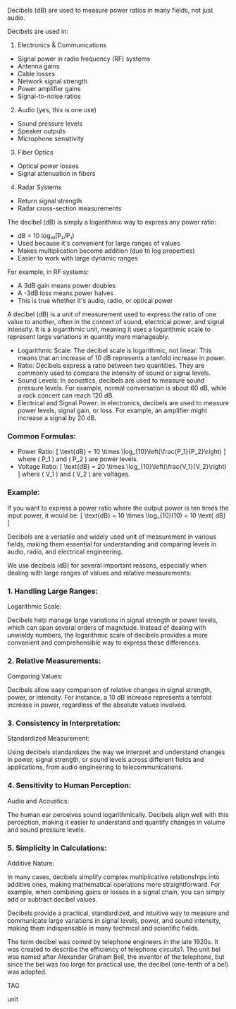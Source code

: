 Decibels (dB) are used to measure power ratios in many fields, not just audio.

Decibels are used in:

1. Electronics & Communications

- Signal power in radio frequency (RF) systems
- Antenna gains
- Cable losses
- Network signal strength
- Power amplifier gains
- Signal-to-noise ratios

2. Audio (yes, this is one use)

- Sound pressure levels
- Speaker outputs
- Microphone sensitivity

3. Fiber Optics

- Optical power losses
- Signal attenuation in fibers

4. Radar Systems
- Return signal strength
- Radar cross-section measurements

The decibel (dB) is simply a logarithmic way to express any power ratio:

- dB = 10  log₁₀(P₂/P₁)
- Used because it's convenient for large ranges of values
- Makes multiplication become addition (due to log properties)
- Easier to work with large dynamic ranges

For example, in RF systems:

- A 3dB gain means power doubles
- A -3dB loss means power halves
- This is true whether it's audio, radio, or optical power

A decibel (dB) is a unit of measurement used to express the ratio of one value to another, often in the context of sound, electrical power, and signal intensity. It is a logarithmic unit, meaning it uses a logarithmic scale to represent large variations in quantity more manageably.

- Logarithmic Scale: The decibel scale is logarithmic, not linear. This means that an increase of 10 dB represents a tenfold increase in power. 
- Ratio: Decibels express a ratio between two quantities. They are commonly used to compare the intensity of sound or signal levels.
- Sound Levels: In acoustics, decibels are used to measure sound pressure levels. For example, normal conversation is about 60 dB, while a rock concert can reach 120 dB.
- Electrical and Signal Power: In electronics, decibels are used to measure power levels, signal gain, or loss. For example, an amplifier might increase a signal by 20 dB.

### Common Formulas:

- Power Ratio: 
  \[ \text{dB} = 10 \times \log_{10}\left(\frac{P_1}{P_2}\right) \]
  where \( P_1 \) and \( P_2 \) are power levels.
- Voltage Ratio: 
  \[ \text{dB} = 20 \times \log_{10}\left(\frac{V_1}{V_2}\right) \]
  where \( V_1 \) and \( V_2 \) are voltages.

### Example:

If you want to express a power ratio where the output power is ten times the input power, it would be:
\[ \text{dB} = 10 \times \log_{10}(10) = 10 \text{ dB} \]

Decibels are a versatile and widely used unit of measurement in various fields, making them essential for understanding and comparing levels in audio, radio, and electrical engineering.

We use decibels (dB) for several important reasons, especially when dealing with large ranges of values and relative measurements:

### 1. Handling Large Ranges:

Logarithmic Scale: 

Decibels help manage large variations in signal strength or power levels, which can span several orders of magnitude. Instead of dealing with unwieldy numbers, the logarithmic scale of decibels provides a more convenient and comprehensible way to express these differences.

### 2. Relative Measurements:

Comparing Values: 

Decibels allow easy comparison of relative changes in signal strength, power, or intensity. For instance, a 10 dB increase represents a tenfold increase in power, regardless of the absolute values involved.

### 3. Consistency in Interpretation:

Standardized Measurement: 

Using decibels standardizes the way we interpret and understand changes in power, signal strength, or sound levels across different fields and applications, from audio engineering to telecommunications.

### 4. Sensitivity to Human Perception:

Audio and Acoustics: 

The human ear perceives sound logarithmically. Decibels align well with this perception, making it easier to understand and quantify changes in volume and sound pressure levels.

### 5. Simplicity in Calculations:

Additive Nature: 

In many cases, decibels simplify complex multiplicative relationships into additive ones, making mathematical operations more straightforward. For example, when combining gains or losses in a signal chain, you can simply add or subtract decibel values.

Decibels provide a practical, standardized, and intuitive way to measure and communicate large variations in signal levels, power, and sound intensity, making them indispensable in many technical and scientific fields.

The term decibel was coined by telephone engineers in the late 1920s. It was created to describe the efficiency of telephone circuits1. The unit bel was named after Alexander Graham Bell, the inventor of the telephone, but since the bel was too large for practical use, the decibel (one-tenth of a bel) was adopted.

TAG

unit
